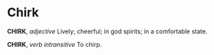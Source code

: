 # Chirk

**CHIRK**, _adjective_ Lively; cheerful; in god spirits; in a comfortable state.

**CHIRK**, _verb intransitive_ To chirp.